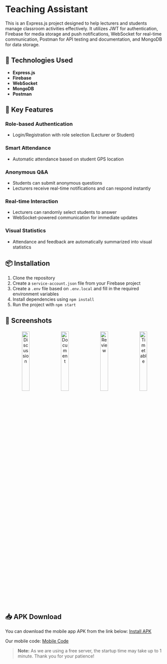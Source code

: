 # Teaching Assistant

This is an Express.js project designed to help lecturers and students manage classroom activities effectively. It utilizes JWT for authentication, Firebase for media storage and push notifications, WebSocket for real-time communication, Postman for API testing and documentation, and MongoDB for data storage.

## 🔧 Technologies Used

- **Express.js**
- **Firebase**
- **WebSocket**
- **MongoDB**
- **Postman**

## 🚀 Key Features

### Role-based Authentication
- Login/Registration with role selection (Lecturer or Student)

### Smart Attendance
- Automatic attendance based on student GPS location

### Anonymous Q&A
- Students can submit anonymous questions  
- Lecturers receive real-time notifications and can respond instantly

### Real-time Interaction
- Lecturers can randomly select students to answer  
- WebSocket-powered communication for immediate updates

### Visual Statistics
- Attendance and feedback are automatically summarized into visual statistics

## 📦 Installation

1. Clone the repository
2. Create a `service-account.json` file from your Firebase project
3. Create a `.env` file based on `.env.local` and fill in the required environment variables
4. Install dependencies using `npm install`
5. Run the project with `npm start`

## 📸 Screenshots
<p align="center">
  <img src="https://firebasestorage.googleapis.com/v0/b/expensetracker-214d3.appspot.com/o/discussion.jpg?alt=media&token=6561b3b9-20ea-4469-9544-5194dd57d21b" alt="Discussion" width="22%" style="border-radius: 12px; margin: 5px;" />
  <img src="https://firebasestorage.googleapis.com/v0/b/expensetracker-214d3.appspot.com/o/document.jpg?alt=media&token=af51842e-fabf-4c91-9068-7a72cbc631ed" alt="Document" width="22%" style="border-radius: 12px; margin: 5px;" />
  <img src="https://firebasestorage.googleapis.com/v0/b/expensetracker-214d3.appspot.com/o/review.jpg?alt=media&token=0134dad5-00bc-4b16-b6d2-de2b77555c45" alt="Review" width="22%" style="border-radius: 12px; margin: 5px;" />
  <img src="https://firebasestorage.googleapis.com/v0/b/expensetracker-214d3.appspot.com/o/timetable.jpg?alt=media&token=74e1358a-08bb-46e5-b61b-623ecbed13f9" alt="Timetable" width="22%" style="border-radius: 12px; margin: 5px;" />
</p>

## 📥 APK Download

You can download the mobile app APK from the link below:
[Install APK](https://drive.google.com/file/d/1Zjc40ntRcGHRqd_4H7RIh6JjEf2EVQdS/view?usp=sharing)

Our mobile code:
[Mobile Code](https://github.com/DatTranDev/TeachingAssistantFE)


> **Note:** As we are using a free server, the startup time may take up to 1 minute. Thank you for your patience!
